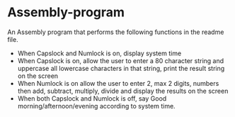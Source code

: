 # Assembly-program
An Assembly program that performs the following functions in the readme file.
+ When Capslock and Numlock is on, display system time
+ When Capslock is on, allow the user to enter a 80 character string and uppercase all lowercase characters in that string, print the result string on the screen 
+ When Numlock is on allow the user to enter 2, max 2 digits, numbers then add, subtract, multiply, divide and display the results on the screen 
+ When both Capslock and Numlock is off, say Good morning/afternoon/evening according to system time.  
